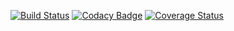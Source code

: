 [![Build Status](https://travis-ci.org/kelebra/tkachuko-blog.svg?branch=master)](https://travis-ci.org/kelebra/tkachuko-blog)
[![Codacy Badge](https://api.codacy.com/project/badge/grade/0f267b7bd3664a61bd53e97abfc3970b)](https://www.codacy.com/app/kelebra20/tkachuko-blog)
[![Coverage Status](https://coveralls.io/repos/github/kelebra/tkachuko-blog/badge.svg?branch=master)](https://coveralls.io/github/kelebra/tkachuko-blog?branch=master)
